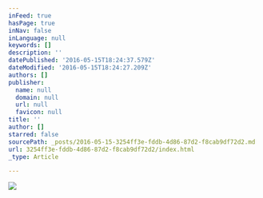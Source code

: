 ```yaml
---
inFeed: true
hasPage: true
inNav: false
inLanguage: null
keywords: []
description: ''
datePublished: '2016-05-15T18:24:37.579Z'
dateModified: '2016-05-15T18:24:27.209Z'
authors: []
publisher:
  name: null
  domain: null
  url: null
  favicon: null
title: ''
author: []
starred: false
sourcePath: _posts/2016-05-15-3254ff3e-fddb-4d86-87d2-f8cab9df72d2.md
url: 3254ff3e-fddb-4d86-87d2-f8cab9df72d2/index.html
_type: Article

---
```

![](https://the-grid-user-content.s3-us-west-2.amazonaws.com/ae008b3a-437f-4b72-a70f-eb373e5c88f4.jpg)